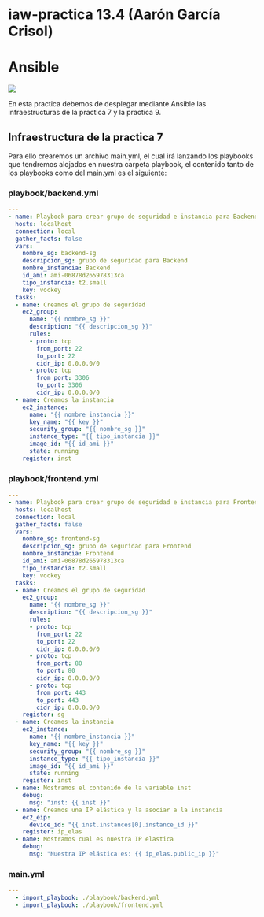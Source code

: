 # **iaw-practica 13.4 (Aarón García Crisol)**
# Ansible

<img src=https://upload.wikimedia.org/wikipedia/commons/thumb/2/24/Ansible_logo.svg/375px-Ansible_logo.svg.png>

En esta practica debemos de desplegar mediante Ansible las infraestructuras de la practica 7 y la practica 9.

## Infraestructura de la practica 7

Para ello crearemos un archivo main.yml, el cual irá lanzando los playbooks que tendremos alojados en nuestra carpeta playbook, el contenido tanto de los playbooks como del main.yml es el siguiente:

### playbook/backend.yml

```yml
---
- name: Playbook para crear grupo de seguridad e instancia para Backend
  hosts: localhost
  connection: local
  gather_facts: false
  vars:
    nombre_sg: backend-sg
    descripcion_sg: grupo de seguridad para Backend
    nombre_instancia: Backend
    id_ami: ami-06878d265978313ca
    tipo_instancia: t2.small
    key: vockey
  tasks:
  - name: Creamos el grupo de seguridad
    ec2_group:
      name: "{{ nombre_sg }}"
      description: "{{ descripcion_sg }}"
      rules:
      - proto: tcp
        from_port: 22
        to_port: 22
        cidr_ip: 0.0.0.0/0
      - proto: tcp
        from_port: 3306
        to_port: 3306
        cidr_ip: 0.0.0.0/0
  - name: Creamos la instancia
    ec2_instance:
      name: "{{ nombre_instancia }}"
      key_name: "{{ key }}"
      security_group: "{{ nombre_sg }}"
      instance_type: "{{ tipo_instancia }}"
      image_id: "{{ id_ami }}"
      state: running
    register: inst
```

### playbook/frontend.yml

```yml
---
- name: Playbook para crear grupo de seguridad e instancia para Frontend
  hosts: localhost
  connection: local
  gather_facts: false
  vars:
    nombre_sg: frontend-sg
    descripcion_sg: grupo de seguridad para Frontend
    nombre_instancia: Frontend
    id_ami: ami-06878d265978313ca
    tipo_instancia: t2.small
    key: vockey
  tasks:
  - name: Creamos el grupo de seguridad
    ec2_group:
      name: "{{ nombre_sg }}"
      description: "{{ descripcion_sg }}"
      rules:
      - proto: tcp
        from_port: 22
        to_port: 22
        cidr_ip: 0.0.0.0/0
      - proto: tcp
        from_port: 80
        to_port: 80
        cidr_ip: 0.0.0.0/0
      - proto: tcp
        from_port: 443
        to_port: 443
        cidr_ip: 0.0.0.0/0
    register: sg
  - name: Creamos la instancia
    ec2_instance:
      name: "{{ nombre_instancia }}"
      key_name: "{{ key }}"
      security_group: "{{ nombre_sg }}"
      instance_type: "{{ tipo_instancia }}"
      image_id: "{{ id_ami }}"
      state: running
    register: inst
  - name: Mostramos el contenido de la variable inst
    debug:
      msg: "inst: {{ inst }}"
  - name: Creamos una IP elástica y la asociar a la instancia
    ec2_eip:
      device_id: "{{ inst.instances[0].instance_id }}"
    register: ip_elas
  - name: Mostramos cual es nuestra IP elastica
    debug:
      msg: "Nuestra IP elástica es: {{ ip_elas.public_ip }}"
```

### main.yml

```yml
---
  - import_playbook: ./playbook/backend.yml
  - import_playbook: ./playbook/frontend.yml
```
